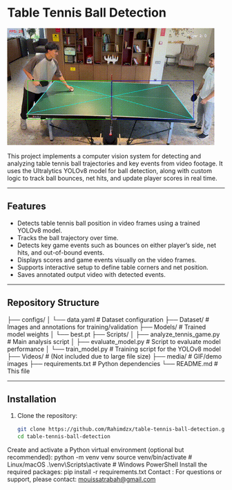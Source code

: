 # Table Tennis Ball Detection

![Demo GIF](media/demo.gif)

This project implements a computer vision system for detecting and analyzing table tennis ball trajectories and key events from video footage. It uses the Ultralytics YOLOv8 model for ball detection, along with custom logic to track ball bounces, net hits, and update player scores in real time.

---

## Features

- Detects table tennis ball position in video frames using a trained YOLOv8 model.
- Tracks the ball trajectory over time.
- Detects key game events such as bounces on either player’s side, net hits, and out-of-bound events.
- Displays scores and game events visually on the video frames.
- Supports interactive setup to define table corners and net position.
- Saves annotated output video with detected events.

---

## Repository Structure

├── configs/
│ └── data.yaml # Dataset configuration
├── Dataset/ # Images and annotations for training/validation
├── Models/ # Trained model weights
│ └── best.pt
├── Scripts/
│ ├── analyze_tennis_game.py # Main analysis script
│ ├── evaluate_model.py # Script to evaluate model performance
│ └── train_model.py # Training script for the YOLOv8 model
├── Videos/ # (Not included due to large file size)
├── media/ # GIF/demo images
├── requirements.txt # Python dependencies
└── README.md # This file

---

## Installation

1. Clone the repository:
   ```bash
   git clone https://github.com/Rahimdzx/table-tennis-ball-detection.git
   cd table-tennis-ball-detection
Create and activate a Python virtual environment (optional but recommended):
   python -m venv venv
   source venv/bin/activate       # Linux/macOS
   .\venv\Scripts\activate        # Windows PowerShell
Install the required packages:
   pip install -r requirements.txt
   Contact : 
For questions or support, please contact: mouissatrabah@gmail.com
